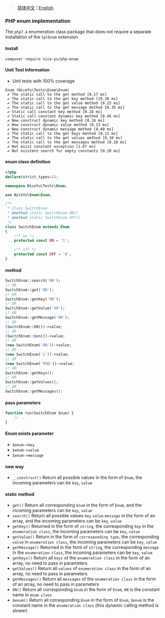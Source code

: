 > [简体中文](README.zh-CN.md) | [English](README.md)

### PHP enum implementation
The `php7.4` enumeration class package that does not require a separate installation of the `SplEnum` extension

#### Install
```
composer require nice-yu/php-enum
```

#### Unit Test Information
- Unit tests with 100% coverage

```
Enum (NiceYu\Tests\Enum\Enum)
 ✔ The static call to the get method [0.17 ms]
 ✔ The static call to the get key method [19.20 ms]
 ✔ The static call to the get value method [0.23 ms]
 ✔ The static call to the get message method [0.35 ms]
 ✔ Static call constant key method [0.28 ms]
 ✔ Static call constant dynamic key method [0.46 ms]
 ✔ New construct dynamic key method [0.18 ms]
 ✔ New construct dynamic value method [0.13 ms]
 ✔ New construct dynamic message method [0.40 ms]
 ✔ The static call to the get keys method [0.12 ms]
 ✔ The static call to the get values method [0.10 ms]
 ✔ The static call to the get messages method [0.10 ms]
 ✔ Not exist constant exception [1.67 ms]
 ✔ Not existent search for empty constants [0.10 ms]
```

#### enum class definition

```php
<?php
declare(strict_types=1);

namespace NiceYu\Tests\Enum;

use NiceYu\Enum\Enum;

/**
 * class SwitchEnum
 * @method static SwitchEnum ON()
 * @method static SwitchEnum OFF()
 */
class SwitchEnum extends Enum
{
    /** on */
    protected const ON = '1';

    /** off */
    protected const OFF = '0';
}
```

#### method
```php
SwitchEnum::search('ON');
// OR
SwitchEnum::get('ON');
// OR
SwitchEnum::getKey('ON');
// OR
SwitchEnum::getValue('ON');
// OR
SwitchEnum::getMessage('ON');
// OR
(SwitchEnum::ON())->value;
// OR
(SwitchEnum::$on())->value;
// OR
(new SwitchEnum('ON'))->value;
// OR
(new SwitchEnum('1'))->value;
// OR
(new SwitchEnum('开启'))->value;
// OR
SwitchEnum::getKeys();
// OR
SwitchEnum::getValues();
// OR
SwitchEnum::getMessages();
```

#### pass parameters
```php
function run(SwitchEnum $num) {
    // ...
}
```

#### Enum exists parameter
- `$enum->key`
- `$enum->value`
- `$enum->message`

#### new way
- `__construct()` Return all possible values in the form of `Enum`, the incoming parameters can be `key`, `value`

#### static method
- `get()` Return all corresponding `Enum` in the form of `Enum`, and the incoming parameters can be `key`, `value`
- `search()` Return all possible values `key` `value` `message` in the form of an array, and the incoming parameters can be `key`, `value`
- `getKey()` Returned in the form of `string`, the corresponding `key` in the `enumeration class`, the incoming parameters can be `key`, `value`
- `getValue()` Return in the form of `corresponding type`, the corresponding `value` in `enumeration class`, the incoming parameters can be `key`, `value`
- `getMessage()` Returned in the form of `string`, the corresponding `message` in the `enumeration class`, the incoming parameters can be `key`, `value`
- `getKeys()` Return all `keys` of the `enumeration class` in the form of an array, no need to pass in parameters
- `getValues()` Return all `values` of `enumeration class` in the form of an array, no need to pass in parameters
- `getMessages()` Return all `messages` of the `enumeration class` in the form of an array, no need to pass in parameters
- `ON()` Return all corresponding `Enum` in the form of `Enum`, `ON` is the constant name in `enum class`
- `$enum()` Return all corresponding `Enum` in the form of `Enum`, `$enum` is the constant name in the `enumeration class` (this dynamic calling method is slower)
